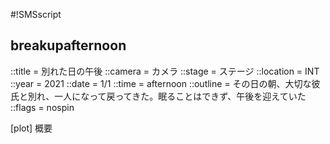 #!SMSscript

## breakupafternoon

::title = 別れた日の午後
::camera = カメラ
::stage = ステージ
::location = INT
::year = 2021
::date = 1/1
::time = afternoon
::outline = その日の朝、大切な彼氏と別れ、一人になって戻ってきた。眠ることはできず、午後を迎えていた
::flags = nospin

[plot]
概要


